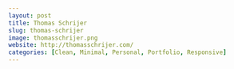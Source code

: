 ```yaml
---
layout: post
title: Thomas Schrijer
slug: thomas-schrijer
image: thomasschrijer.png
website: http://thomasschrijer.com/
categories: [Clean, Minimal, Personal, Portfolio, Responsive]
---
```

